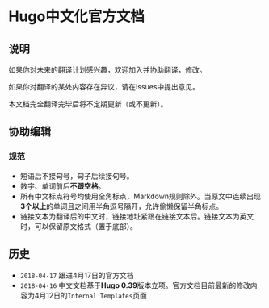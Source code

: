 # Hugo中文化官方文档

## 说明

如果你对未来的翻译计划感兴趣，欢迎加入并协助翻译，修改。

如果你对翻译的某处内容存在异议，请在Issues中提出意见。

本文档完全翻译完毕后将不定期更新（或不更新）。

## 协助编辑

### 规范

* 短语后不接句号，句子后续接句号。
* 数字、单词前后**不跟空格**。
* 所有中文标点符号均使用全角标点，Markdown规则除外。当原文中连续出现**3个以上**的单词且之间用半角逗号隔开，允许偷懒保留半角标点。
* 链接文本为翻译后的中文时，链接地址紧跟在链接文本后。链接文本为英文时，可以保留原文格式（置于底部）。

## 历史

* `2018-04-17` 跟进4月17日的官方文档
* `2018-04-16` 中文文档基于**Hugo 0.39**版本立项。官方文档目前最新的修改内容为4月12日的`Internal Templates`页面